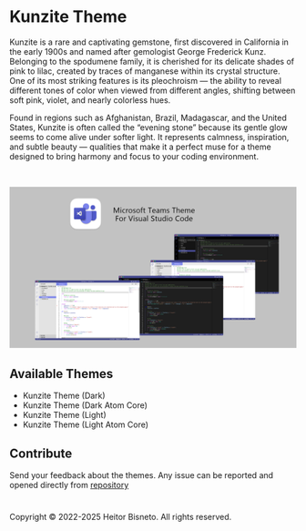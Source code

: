 # Kunzite Theme

Kunzite is a rare and captivating gemstone, first discovered in California in the early 1900s and named after gemologist George Frederick Kunz. Belonging to the spodumene family, it is cherished for its delicate shades of pink to lilac, created by traces of manganese within its crystal structure. One of its most striking features is its pleochroism — the ability to reveal different tones of color when viewed from different angles, shifting between soft pink, violet, and nearly colorless hues.

Found in regions such as Afghanistan, Brazil, Madagascar, and the United States, Kunzite is often called the “evening stone” because its gentle glow seems to come alive under softer light. It represents calmness, inspiration, and subtle beauty — qualities that make it a perfect muse for a theme designed to bring harmony and focus to your coding environment.

<br>

![Kunzite Theme for Visual Studio Code](https://raw.githubusercontent.com/hbisneto/hbisneto.github.io/main/teams-theme/banner.png)

## Available Themes

- Kunzite Theme (Dark)
- Kunzite Theme (Dark Atom Core)
- Kunzite Theme (Light)
- Kunzite Theme (Light Atom Core)

## Contribute

Send your feedback about the themes. Any issue can be reported and opened directly from [repository](https://github.com/hbisneto/kunzite-theme)

#

Copyright © 2022-2025 Heitor Bisneto. All rights reserved.